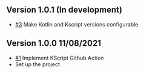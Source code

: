 ## Version 1.0.1 (In development)

- [#3](https://github.com/maximbircu/kscript-action/issues/3) Make Kotlin and Kscript versions configurable

## Version 1.0.0 11/08/2021

- [#1](https://github.com/maximbircu/kscript-action/issues/1) Implement KScript Github Action
- Set up the project
